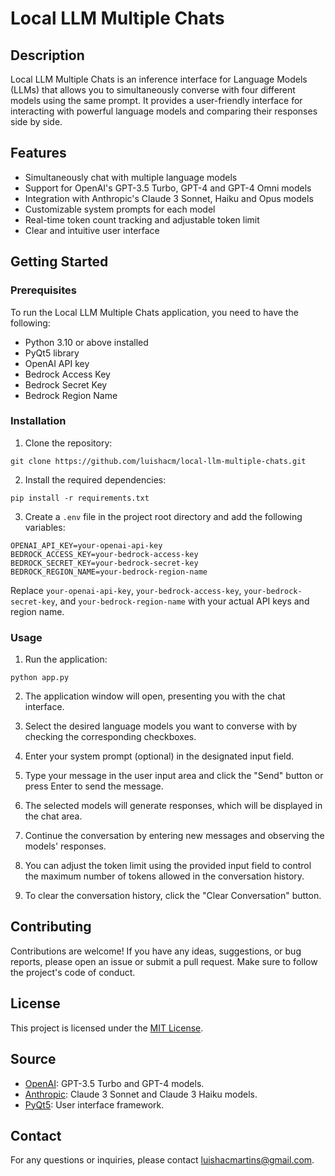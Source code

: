 # Local LLM Multiple Chats

## Description

Local LLM Multiple Chats is an inference interface for Language Models (LLMs) that allows you to simultaneously converse with four different models using the same prompt. It provides a user-friendly interface for interacting with powerful language models and comparing their responses side by side.

## Features

- Simultaneously chat with multiple language models
- Support for OpenAI's GPT-3.5 Turbo, GPT-4 and GPT-4 Omni models
- Integration with Anthropic's Claude 3 Sonnet, Haiku and Opus models
- Customizable system prompts for each model
- Real-time token count tracking and adjustable token limit
- Clear and intuitive user interface

## Getting Started

### Prerequisites

To run the Local LLM Multiple Chats application, you need to have the following:

- Python 3.10 or above installed
- PyQt5 library
- OpenAI API key
- Bedrock Access Key
- Bedrock Secret Key
- Bedrock Region Name

### Installation

1. Clone the repository:

```git clone https://github.com/luishacm/local-llm-multiple-chats.git```

2. Install the required dependencies:

```pip install -r requirements.txt```

3. Create a `.env` file in the project root directory and add the following variables:

```
OPENAI_API_KEY=your-openai-api-key
BEDROCK_ACCESS_KEY=your-bedrock-access-key
BEDROCK_SECRET_KEY=your-bedrock-secret-key
BEDROCK_REGION_NAME=your-bedrock-region-name
```

Replace `your-openai-api-key`, `your-bedrock-access-key`, `your-bedrock-secret-key`, and `your-bedrock-region-name` with your actual API keys and region name.

### Usage

1. Run the application:

```python app.py```

2. The application window will open, presenting you with the chat interface.

3. Select the desired language models you want to converse with by checking the corresponding checkboxes.

4. Enter your system prompt (optional) in the designated input field.

5. Type your message in the user input area and click the "Send" button or press Enter to send the message.

6. The selected models will generate responses, which will be displayed in the chat area.

7. Continue the conversation by entering new messages and observing the models' responses.

8. You can adjust the token limit using the provided input field to control the maximum number of tokens allowed in the conversation history.

9. To clear the conversation history, click the "Clear Conversation" button.

## Contributing

Contributions are welcome! If you have any ideas, suggestions, or bug reports, please open an issue or submit a pull request. Make sure to follow the project's code of conduct.

## License

This project is licensed under the [MIT License](license).

## Source

- [OpenAI](https://openai.com): GPT-3.5 Turbo and GPT-4 models.
- [Anthropic](https://www.anthropic.com): Claude 3 Sonnet and Claude 3 Haiku models.
- [PyQt5](https://pypi.org/project/PyQt5/): User interface framework.

## Contact

For any questions or inquiries, please contact [luishacmartins@gmail.com](mailto:luishacmartins@gmail.com).
